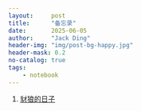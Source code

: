 ```yaml
---
layout:     post
title:      "备忘录"
date:       2025-06-05
author:     "Jack Ding"
header-img: "img/post-bg-happy.jpg"
header-mask: 0.2
no-catalog: true
tags:
    - notebook
---
```


1. [豺狼的日子](https://www.hdmoli.pro/play/2336-0-0.html)
